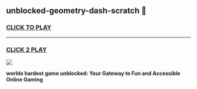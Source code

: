 
## unblocked-geometry-dash-scratch 👋
<h3>
<a href="https://premium.freeplayer.one?title=unblocked-geometry-dash-scratch&ref=14F">CLICK TO PLAY</a></h3>
<hr>

<h3>
<a href="https://premium.freeplayer.one?title=unblocked-geometry-dash-scratch&ref=14F">CLICK 2 PLAY</a>
  
</h3>

<a href="https://premium.freeplayer.one?title=unblocked-geometry-dash-scratch&ref=12F/"><img src="https://clearcache.store/games.png"></a>


**worlds hardest game unblocked: Your Gateway to Fun and Accessible Online Gaming**
